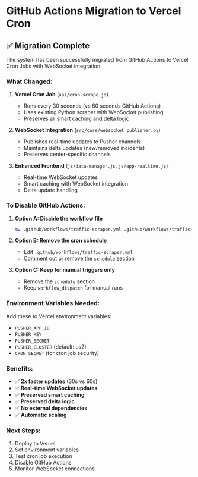# GitHub Actions Migration to Vercel Cron

## ✅ **Migration Complete**

The system has been successfully migrated from GitHub Actions to Vercel Cron Jobs with WebSocket integration.

### **What Changed:**

1. **Vercel Cron Job** (`api/cron-scrape.js`)
   - Runs every 30 seconds (vs 60 seconds GitHub Actions)
   - Uses existing Python scraper with WebSocket publishing
   - Preserves all smart caching and delta logic

2. **WebSocket Integration** (`src/core/websocket_publisher.py`)
   - Publishes real-time updates to Pusher channels
   - Maintains delta updates (new/removed incidents)
   - Preserves center-specific channels

3. **Enhanced Frontend** (`js/data-manager.js`, `js/app-realtime.js`)
   - Real-time WebSocket updates
   - Smart caching with WebSocket integration
   - Delta update handling

### **To Disable GitHub Actions:**

1. **Option A: Disable the workflow file**
   ```bash
   mv .github/workflows/traffic-scraper.yml .github/workflows/traffic-scraper.yml.disabled
   ```

2. **Option B: Remove the cron schedule**
   - Edit `.github/workflows/traffic-scraper.yml`
   - Comment out or remove the `schedule` section

3. **Option C: Keep for manual triggers only**
   - Remove the `schedule` section
   - Keep `workflow_dispatch` for manual runs

### **Environment Variables Needed:**

Add these to Vercel environment variables:
- `PUSHER_APP_ID`
- `PUSHER_KEY` 
- `PUSHER_SECRET`
- `PUSHER_CLUSTER` (default: us2)
- `CRON_SECRET` (for cron job security)

### **Benefits:**

- ✅ **2x faster updates** (30s vs 60s)
- ✅ **Real-time WebSocket updates**
- ✅ **Preserved smart caching**
- ✅ **Preserved delta logic**
- ✅ **No external dependencies**
- ✅ **Automatic scaling**

### **Next Steps:**

1. Deploy to Vercel
2. Set environment variables
3. Test cron job execution
4. Disable GitHub Actions
5. Monitor WebSocket connections
